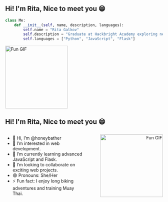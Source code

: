 ## Hi! I'm Rita, Nice to meet you 😁

```python
class Me:
    def __init__(self, name, description, languages):
        self.name = "Rita Galkov"
        self.description = "Graduate at Hackbright Academy exploring new opportunities in software engineering."
        self.languages = ["Python", "JavaScript", "Flask"]


```

<a href="https://www.linkedin.com/in/ritagalkov/" target="_blank">
  <img src="https://i.giphy.com/media/v1.Y2lkPTc5MGI3NjExdGJxYWl6ejVvNXhyOHBwdWhhdDkwOHlyamF0cjg2NDByemtzc3hvNiZlcD12MV9pbnRlcm5hbF9naWZfYnlfaWQmY3Q9cw/3o6gE51uXycrKW6D84/giphy.gif" alt="Fun GIF" width="200"/>
</a>

## Hi! I'm Rita, Nice to meet you 😁

<div style="display: flex; align-items: center; justify-content: space-between;">
  <div style="flex: 1;">
    <ul>
      <li>👋 Hi, I’m @honeybather</li>
      <li>👀 I’m interested in web development.</li>
      <li>🌱 I’m currently learning advanced JavaScript and Flask.</li>
      <li>💞️ I’m looking to collaborate on exciting web projects.</li>
      <li>😄 Pronouns: She/Her</li>
      <li>⚡ Fun fact: I enjoy long biking adventures and training Muay Thai.</li>
    </ul>
  </div>
  <div style="flex: 1; text-align: right;">
    <a href="https://www.linkedin.com/in/ritagalkov/" target="_blank">
      <img src="https://i.giphy.com/media/v1.Y2lkPTc5MGI3NjExdGJxYWl6ejVvNXhyOHBwdWhhdDkwOHlyamF0cjg2NDByemtzc3hvNiZlcD12MV9pbnRlcm5hbF9naWZfYnlfaWQmY3Q9cw/3o6gE51uXycrKW6D84/giphy.gif" alt="Fun GIF" width="200"/>
    </a>
  </div>
</div>
